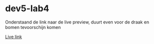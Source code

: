# dev5-lab4

Onderstaand de link naar de live preview, duurt even voor de draak en bomen tevoorschijn komen

[Live link](https://dev5-lab4-woad.vercel.app/)
